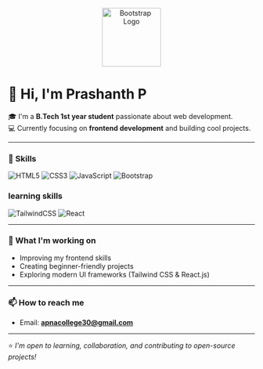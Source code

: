 <p align="center">
  <img src="https://getbootstrap.com/docs/5.3/assets/brand/bootstrap-logo-shadow.png" alt="Bootstrap Logo" width="120"/>
</p>

# 👋 Hi, I'm Prashanth P

🎓 I'm a **B.Tech 1st year student** passionate about web development.  
💻 Currently focusing on **frontend development** and building cool projects.  

---

### 🚀 Skills
![HTML5](https://img.shields.io/badge/HTML5-E34F26?style=for-the-badge&logo=html5&logoColor=white)
![CSS3](https://img.shields.io/badge/CSS3-1572B6?style=for-the-badge&logo=css3&logoColor=white)
![JavaScript](https://img.shields.io/badge/JavaScript-F7DF1E?style=for-the-badge&logo=javascript&logoColor=black)
![Bootstrap](https://img.shields.io/badge/Bootstrap-563D7C?style=for-the-badge&logo=bootstrap&logoColor=white)<br>
### learning skills
![TailwindCSS](https://img.shields.io/badge/Tailwind_CSS-38B2AC?style=for-the-badge&logo=tailwind-css&logoColor=white)
![React](https://img.shields.io/badge/React-20232A?style=for-the-badge&logo=react&logoColor=61DAFB)

---

### 🌱 What I'm working on
- Improving my frontend skills  
- Creating beginner-friendly projects  
- Exploring modern UI frameworks (Tailwind CSS & React.js)  

---

### 📫 How to reach me
- Email: **apnacollege30@gmail.com**  

---



⭐️ *I'm open to learning, collaboration, and contributing to open-source projects!*
